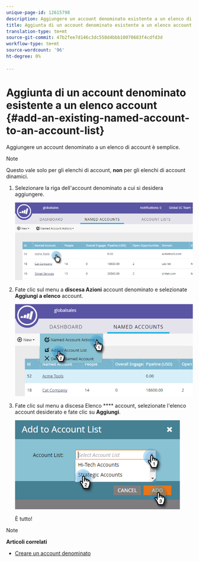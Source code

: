 ```yaml
---
unique-page-id: 12615798
description: Aggiungere un account denominato esistente a un elenco di account - Documenti Marketo - Documentazione prodotto
title: Aggiunta di un account denominato esistente a un elenco account
translation-type: tm+mt
source-git-commit: 47b2fee7d146c3dc558d4bbb10070683f4cdfd3d
workflow-type: tm+mt
source-wordcount: '96'
ht-degree: 0%

---
```



# Aggiunta di un account denominato esistente a un elenco account {#add-an-existing-named-account-to-an-account-list}

Aggiungere un account denominato a un elenco di account è semplice.

>[!NOTE]
>
>Questo vale solo per gli elenchi di account, **non** per gli elenchi di account dinamici.

1. Selezionare la riga dell&#39;account denominato a cui si desidera aggiungere.

   ![](assets/four-1.png)

1. Fate clic sul menu a **discesa Azioni** account denominato e selezionate **Aggiungi a elenco** account.

   ![](assets/five-1.png)

1. Fate clic sul menu a discesa Elenco **** account, selezionate l&#39;elenco account desiderato e fate clic su **Aggiungi**.

   ![](assets/six-1.png)

   È tutto!

>[!NOTE]
>
>**Articoli correlati**
>
>* [Creare un account denominato](create-a-named-account.md)

>



